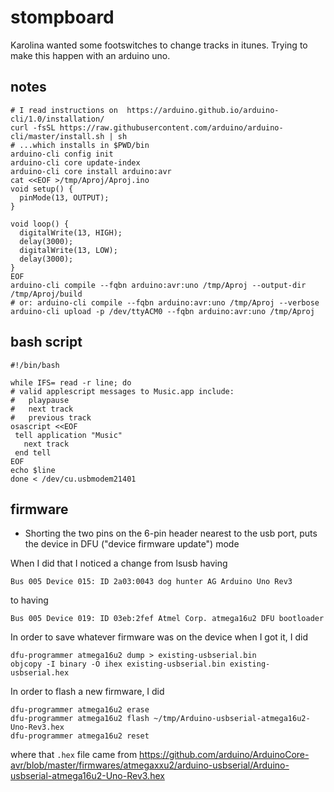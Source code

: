 stompboard
==========

Karolina wanted some footswitches to change tracks in itunes.
Trying to make this happen with an arduino uno.

notes
-----

```
# I read instructions on  https://arduino.github.io/arduino-cli/1.0/installation/
curl -fsSL https://raw.githubusercontent.com/arduino/arduino-cli/master/install.sh | sh
# ...which installs in $PWD/bin
arduino-cli config init
arduino-cli core update-index
arduino-cli core install arduino:avr
cat <<EOF >/tmp/Aproj/Aproj.ino
void setup() {
  pinMode(13, OUTPUT);
}

void loop() {
  digitalWrite(13, HIGH);
  delay(3000);
  digitalWrite(13, LOW);
  delay(3000);
}
EOF
arduino-cli compile --fqbn arduino:avr:uno /tmp/Aproj --output-dir /tmp/Aproj/build
# or: arduino-cli compile --fqbn arduino:avr:uno /tmp/Aproj --verbose
arduino-cli upload -p /dev/ttyACM0 --fqbn arduino:avr:uno /tmp/Aproj
```

bash script
-----------

```
#!/bin/bash

while IFS= read -r line; do
# valid applescript messages to Music.app include:
#   playpause
#   next track
#   previous track
osascript <<EOF
 tell application "Music"
   next track
 end tell
EOF
echo $line
done < /dev/cu.usbmodem21401
```

firmware
--------

- Shorting the two pins on the 6-pin header nearest to the usb port,
  puts the device in DFU ("device firmware update") mode

When I did that I noticed a change from lsusb having
```
Bus 005 Device 015: ID 2a03:0043 dog hunter AG Arduino Uno Rev3
```
to having
```
Bus 005 Device 019: ID 03eb:2fef Atmel Corp. atmega16u2 DFU bootloader
```

In order to save whatever firmware was on the device when I got it, I did
```
dfu-programmer atmega16u2 dump > existing-usbserial.bin
objcopy -I binary -O ihex existing-usbserial.bin existing-usbserial.hex
```

In order to flash a new firmware, I did
```
dfu-programmer atmega16u2 erase
dfu-programmer atmega16u2 flash ~/tmp/Arduino-usbserial-atmega16u2-Uno-Rev3.hex
dfu-programmer atmega16u2 reset
```
where that `.hex` file came from https://github.com/arduino/ArduinoCore-avr/blob/master/firmwares/atmegaxxu2/arduino-usbserial/Arduino-usbserial-atmega16u2-Uno-Rev3.hex
